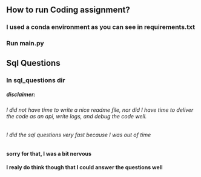 ## How to run Coding assignment?

### I used a conda environment as you can see in requirements.txt

### Run main.py

## Sql Questions

### In sql_questions dir

##### disclaimer:

###### I did not have time to write a nice readme file, nor did I have time to deliver the code as an api, write logs, and debug the code well.
###### I did the sql questions very fast because I was out of time  

#### sorry for that, I was a bit nervous
#### I realy do think though that I could answer the questions well
